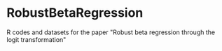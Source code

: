 # RobustBetaRegression
R codes and datasets for the paper "Robust beta regression through the logit transformation"

